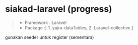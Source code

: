 # siakad-laravel (progress)
> - Framework : Laravel
> - Package :[
        1. yajra-dataTables, 
        2. Laravel-collective
]

gunakan seeder untuk register (sementara)
